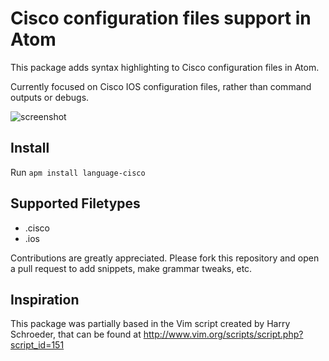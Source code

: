 # Cisco configuration files support in Atom

This package adds syntax highlighting to Cisco configuration files in Atom.

Currently focused on Cisco IOS configuration files, rather than command outputs
or debugs.

![screenshot](https://raw.github.com/DiogoAndre/language-cisco/master/cisco2.png)

## Install

Run `apm install language-cisco`

## Supported Filetypes

* .cisco
* .ios

Contributions are greatly appreciated. Please fork this repository and open a
pull request to add snippets, make grammar tweaks, etc.

## Inspiration

This package was partially based in the Vim script created by Harry Schroeder, that can be found at
http://www.vim.org/scripts/script.php?script_id=151
